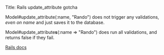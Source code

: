 Title: Rails update_attribute gotcha

Model#update_attribute(:name, "Rando") does not trigger any validations, <em>even on name</em> and just saves it to the database.

Model#update_attribute<strong>s</strong>(:name => "Rando") does run all validations, and returns false if they fail.

<a href="http://caboo.se/doc/classes/ActiveRecord/Base.html#M005871">Rails docs</a>